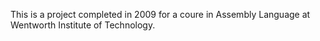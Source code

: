 This is a project completed in 2009 for a coure in Assembly Language at Wentworth Institute of Technology. 
